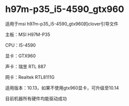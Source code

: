 # h97m-p35_i5-4590_gtx960

适用于msi h97m-p35_i5-4590_gtx960的clover引导文件

主板：MSI H97M-P35

CPU：I5-4590

显卡：GTX960

声卡：瑞昱 RTL 887

网卡：Realtek RTL8111G

适用版本：10.13，如果不使用gtx960显卡，可升级至10.14

目前机器所有硬件均能驱动成功
